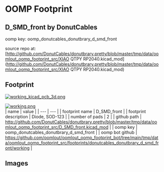 # OOMP Footprint  
## D_SMD_front  by DonutCables  
  
oomp key: oomp_donutcables_donutbrary_d_smd_front  
  
source repo at: [http://github.com/DonutCables/donutbrary.pretty/blob/master/tmp/data/oomlout_oomp_footprint_src/XIAO QTPY RP2040.kicad_mod](http://github.com/DonutCables/donutbrary.pretty/blob/master/tmp/data/oomlout_oomp_footprint_src/XIAO QTPY RP2040.kicad_mod)  
## Footprint  
  
[![working_kicad_pcb_3d.png](working_kicad_pcb_3d_600.png)](working_kicad_pcb_3d.png)  
  
[![working.png](working_600.png)](working.png)  
| name | value | 
| --- | --- | 
| footprint name | D_SMD_front | 
| footprint description | Diode, SOD-123 | 
| number of pads | 2 | 
| github path | http://github.com/DonutCables/donutbrary.pretty/blob/master/tmp/data/oomlout_oomp_footprint_src/D_SMD_front.kicad_mod | 
| oomp key | oomp_donutcables_donutbrary_d_smd_front | 
| oomp bot github | https://github.com/oomlout/oomlout_oomp_footprint_bot/tree/main/tmp/data/oomlout_oomp_footprint_src/footprints/donutcables_donutbrary_d_smd_front/working | 
## Images  
